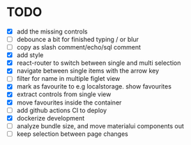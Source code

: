 # TODO

- [x] add the missing controls
- [ ] debounce a bit for finished typing / or blur
- [ ] copy as slash comment/echo/sql comment
- [x] add style
- [x] react-router to switch between single and multi selection
- [x] navigate between single items with the arrow key
- [ ] filter for name in multiple figlet view
- [x] mark as favourite to e.g localstorage. show favourites
- [x] extract controls from single view
- [x] move favourites inside the container
- [ ] add github actions CI to deploy
- [x] dockerize development
- [ ] analyze bundle size, and move materialui components out
- [ ] keep selection between page changes